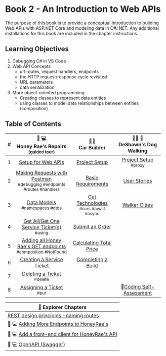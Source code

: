 # Book 2 - An Introduction to Web APIs
The purpose of this book is to provide a conceptual introduction to building Web APIs with ASP.NET Core and modeling data in C#/.NET. Any additional installations for this book are included in the chapter instructions.

## Learning Objectives
1. Debugging C# in VS Code
1. Web API Concepts
    <ul>
        <li>url routes, request handlers, endpoints</li>
        <li>the HTTP request/response cycle revisited</li>
        <li>URL parameters</li>
        <li>data serialization</li>
    </ul>
1. More object-oriented programming
    <ul>
        <li>Creating classes to represent data entities</li>
        <li>using classes to model data relationships between entities (composition)</li>
    </ul>

## Table of Contents

|#|🍯 💻<br>  Honey Rae's Repairs<br> <sub>(guided tour)</sub> |🚙🚗 <br>Car Builder |🐕‍🦺 🐩<br> DeShawn's Dog Walking |
|:-:|:-:|:-:|:-:|
|1|[Setup for Web APIs](./chapters/web-api-setup.md)|[Project Setup](./chapters/car-builder-setup.md)|[Project Setup](./chapters/deshawns-setup.md)<br><sub style="font-size: 0.85rem;">#proxy</sub>|
|2|[Making Requests with Postman](./chapters/testing-web-api.md)  <br><sub style="font-size: 0.85rem;">#debugging #endpoints #routes #handlers</sub>|[Basic Requirements](./chapters/car-builder-basic-endpoints.md)|[User Stories](./chapters/deshawns-user-stories.md)|
|3|[Data Models](./chapters/defining-types-honey-raes.md) <br><sub style="font-size: 0.85rem;">#namespaces #dtos</sub>|[Get Technologies](./chapters/car-builder-client-requests-cors.md)<br><sub style="font-size: 0.85rem;">#cors #await #async</sub>|[Walker Cities](./chapters/deshawns-many-to-many.md)| 
|4|[Get All/Get One Service Ticket(s)](./chapters/honey-raes-get-tickets.md) <br><sub style="font-size: 0.85rem;">#using</sub>|[Submit an Order](./chapters/car-builder-submit-order.md)||
|5|[Adding all Honey Rae's GET endpoints](./chapters/honey-raes-get-emps-cust.md)<br><sub style="font-size: 0.85rem;">#composition #NotFound</sub>|[Calculating Total Price](./chapters/car-builder-related-data.md)||
|6| [Creating a Service Ticket](./chapters/honey-raes-create.md) |[Completing a Build](./chapters/car-builder-complete-build.md)||
|7| [Deleting a Ticket](./chapters/honey-raes-delete.md) <br><sub style="font-size: 0.85rem;">#delete</sub>||
|8| [Assigning a Ticket](./chapters/honey-rae-put.md) <br><sub style="font-size: 0.85rem;">#put</sub>||:potato:[Coding Self-Assessment](./chapters/coding-self-assessment.md)|

|:compass: Explorer Chapters|
|--|
|[REST design principles -naming routes](./chapters/rest-concepts.md)|
|🍯 💻 [Adding More Endpoints to HoneyRae's](./chapters/honey-rae-more-endpoints.md)|
|🍯 💻 [Add a front-end client for HoneyRae's API](./chapters/honey-rae-client.md)|
|🍯 💻 [OpenAPI (Swagger)](./chapters/honey-rae-open-api.md)|